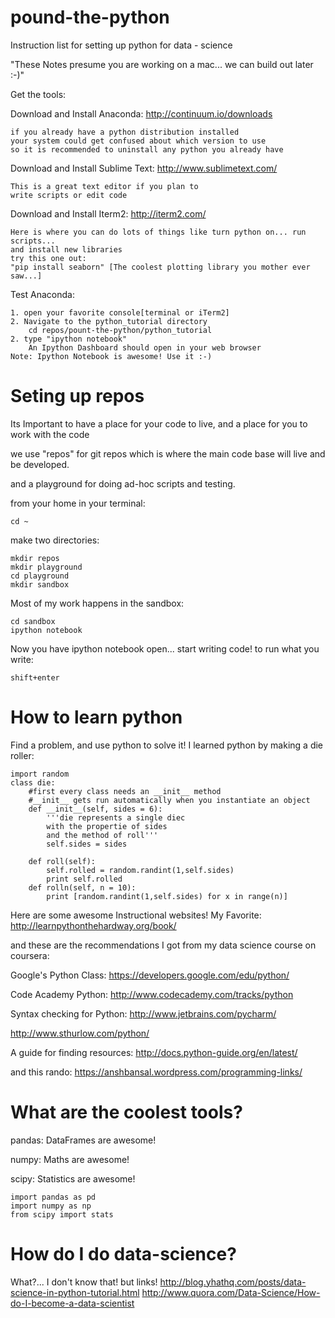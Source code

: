 pound-the-python
================

Instruction list for setting up python for data - science

"These Notes presume you are working on a mac... we can build out later :-)"

Get the tools:


Download and Install Anaconda: http://continuum.io/downloads

	if you already have a python distribution installed
	your system could get confused about which version to use
	so it is recommended to uninstall any python you already have


Download and Install Sublime Text: http://www.sublimetext.com/

	This is a great text editor if you plan to 
	write scripts or edit code


Download and Install Iterm2: http://iterm2.com/

	Here is where you can do lots of things like turn python on... run scripts...
	and install new libraries 
	try this one out:
	"pip install seaborn" [The coolest plotting library you mother ever saw...]

Test Anaconda:

	1. open your favorite console[terminal or iTerm2]
	2. Navigate to the python_tutorial directory
		cd repos/pount-the-python/python_tutorial
	2. type "ipython notebook"
		An Ipython Dashboard should open in your web browser
	Note: Ipython Notebook is awesome! Use it :-)


Seting up repos
===============

Its Important to have a place for your code to live, and a place for you to work with the code

we use "repos" for git repos which is where the main code base will live and be developed.

and a playground for doing ad-hoc scripts and testing.

from your home in your terminal:

	cd ~

make two directories:

	mkdir repos
	mkdir playground
	cd playground
	mkdir sandbox

Most of my work happens in the sandbox:

	cd sandbox
	ipython notebook

Now you have ipython notebook open... start writing code!
to run what you write:

	shift+enter



How to learn python
===================

Find a problem, and use python to solve it!
I learned python by making a die roller:

	import random
	class die:
	    #first every class needs an __init__ method
	    #__init__ gets run automatically when you instantiate an object
	    def __init__(self, sides = 6):
	        '''die represents a single diec
	        with the propertie of sides
	        and the method of roll'''
	        self.sides = sides
	        
	    def roll(self):
	        self.rolled = random.randint(1,self.sides)
	        print self.rolled
	    def rolln(self, n = 10):
	        print [random.randint(1,self.sides) for x in range(n)]


Here are some awesome Instructional websites!
My Favorite: http://learnpythonthehardway.org/book/

and these are the recommendations I got from my data science course on coursera:

Google's Python Class: https://developers.google.com/edu/python/

Code Academy Python: http://www.codecademy.com/tracks/python

Syntax checking for Python: http://www.jetbrains.com/pycharm/

http://www.sthurlow.com/python/

A guide for finding resources: http://docs.python-guide.org/en/latest/

and this rando: https://anshbansal.wordpress.com/programming-links/


What are the coolest tools?
===========================

pandas: DataFrames are awesome!

numpy: Maths are awesome!

scipy: Statistics are awesome!

	import pandas as pd
	import numpy as np
	from scipy import stats


How do I do data-science?
=========================

What?... I don't know that!
but links!
http://blog.yhathq.com/posts/data-science-in-python-tutorial.html
http://www.quora.com/Data-Science/How-do-I-become-a-data-scientist


